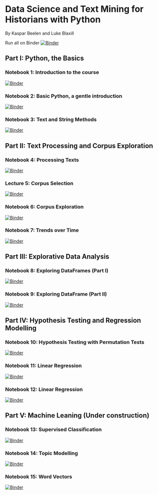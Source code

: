 # Data Science and Text Mining for Historians with Python
By Kaspar Beelen and Luke Blaxill

Run all on Binder
[![Binder](https://mybinder.org/badge_logo.svg)](https://mybinder.org/v2/gh/kasparvonbeelen/ghi_python/4-tables)

## Part I: Python, the Basics

### Notebook 1: Introduction to the  course

[![Binder](https://mybinder.org/badge_logo.svg)](https://mybinder.org/v2/gh/kasparvonbeelen/ghi_python/4-tables?labpath=1_-_Introduction.ipynb)


### Notebook 2: Basic Python, a gentle introduction

[![Binder](https://mybinder.org/badge_logo.svg)](https://mybinder.org/v2/gh/kasparvonbeelen/ghi_python/4-tables?labpath=2_-_Values_and_Variables.ipynb)


### Notebook 3: Text and String Methods

[![Binder](https://mybinder.org/badge_logo.svg)](https://mybinder.org/v2/gh/kasparvonbeelen/ghi_python/4-tables?labpath=3_-_Text_and_String_Methods.ipynb)


## Part II: Text Processing and Corpus Exploration

### Notebook 4: Processing Texts

[![Binder](https://mybinder.org/badge_logo.svg)](https://mybinder.org/v2/gh/kasparvonbeelen/ghi_python/4-tables?labpath=3_-_Text_and_String_Methods.ipynb)

### Lecture 5: Corpus Selection

[![Binder](https://mybinder.org/badge_logo.svg)](https://mybinder.org/v2/gh/kasparvonbeelen/ghi_python/4-tables?labpath=4_-_Processing_texts.ipynbb)


### Notebook 6: Corpus Exploration

[![Binder](https://mybinder.org/badge_logo.svg)](https://mybinder.org/v2/gh/kasparvonbeelen/ghi_python/4-tables?labpath=6_-_Corpus_Exploration.ipynb)

### Notebook 7: Trends over Time

[![Binder](https://mybinder.org/badge_logo.svg)](https://mybinder.org/v2/gh/kasparvonbeelen/ghi_python/4-tables?labpath=7_-_Trends_over_time.ipynb)


## Part III: Explorative Data Analysis

### Notebook 8: Exploring DataFrames (Part I)

[![Binder](https://mybinder.org/badge_logo.svg)](https://mybinder.org/v2/gh/kasparvonbeelen/ghi_python/4-tables?labpath=8_-_Data_Exploration_with_Pandas_I.ipynb)

### Notebook 9: Exploring DataFrame (Part II)
[![Binder](https://mybinder.org/badge_logo.svg)](https://mybinder.org/v2/gh/kasparvonbeelen/ghi_python/4-tables?labpath=9_-_Data_Exploration_with_Pandas_Part_II.ipynb)


## Part IV: Hypothesis Testing and Regression Modelling

### Notebook 10: Hypothesis Testing with Permutation Tests
[![Binder](https://mybinder.org/badge_logo.svg)](https://mybinder.org/v2/gh/kasparvonbeelen/ghi_python/4-tables?labpath=10_-_Hypothesis_Testing.ipynb)

### Notebook 11: Linear Regression
[![Binder](https://mybinder.org/badge_logo.svg)](https://mybinder.org/v2/gh/kasparvonbeelen/ghi_python/4-tables?labpath=11_-_Linear_Regression.ipynb)

### Notebook 12: Linear Regression
[![Binder](https://mybinder.org/badge_logo.svg)](https://mybinder.org/v2/gh/kasparvonbeelen/ghi_python/4-tables?labpath=12_-_Generalised_Linear_Models.ipynb)

## Part V: Machine Leaning (Under construction)

### Notebook 13: Supervised Classification
[![Binder](https://mybinder.org/badge_logo.svg)](https://mybinder.org/v2/gh/kasparvonbeelen/ghi_python/4-tables?labpath=13_-_Supervised_Learning.ipynb)

### Notebook 14: Topic Modelling
[![Binder](https://mybinder.org/badge_logo.svg)](https://mybinder.org/v2/gh/kasparvonbeelen/ghi_python/4-tables?labpath=14_-_Topic_Modelling.ipynb)

### Notebook 15: Word Vectors
[![Binder](https://mybinder.org/badge_logo.svg)](https://mybinder.org/v2/gh/kasparvonbeelen/ghi_python/4-tables?labpath=15_-_Word_Vectors.ipynb)








